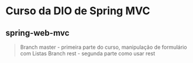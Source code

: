 # Curso da DIO de Spring MVC
## spring-web-mvc

> Branch master - primeira parte do curso, manipulação de formulário com Listas
> Branch rest - segunda parte como usar rest


